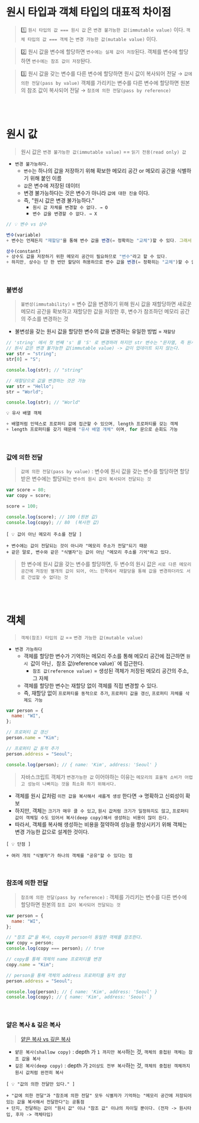 # 원시 타입과 객체 타입의 대표적 차이점

> 1️⃣ `원시 타입의 값 === 원시 값` 은 `변경 불가능한 값(immutable value)` 이다.
> `객체 타입의 값 === 객체` 는 `변경 가능한 값(mutable value)` 이다.

> 2️⃣ 원시 값을 변수에 할당하면 `변수에는 실제 값이 저장`된다.
> 객체를 변수에 할당하면 `변수에는 참조 값이 저장`돤다.

> 3️⃣ 원시 값을 갖는 변수를 다른 변수에 할당하면 원시 값이 복사되어 전달 → `값에 의한 전달(pass by value)`
> 객체를 가리키는 변수를 다른 변수에 할당하면 원본의 참조 값이 복사되어 전달 → `참조에 의한 전달(pass by reference)`

<br>
<br>

# 원시 값

> 원시 값은 `변경 불가능한 값(immutable value)` == `읽기 전용(read only) 값`

- `변경 불가능하다.`
  - `변수`는 하나의 값을 저장하기 위해 확보한 메모리 공간 or 메모리 공간을 식별하기 위해 붙인 이름
  - `값`은 변수에 저장된 데이터
  - 변경 불가능하다는 것은 변수가 아니라 `값에 대한 진술` 이다.
  - 즉, "원시 값은 변경 불가능하다."
    - `원시 값 자체를 변경할 수 없다. → O`
    - `변수 값을 변경할 수 없다. → X`

```jsx
// 💡 변수 vs 상수

변수(variable)
+ 변수는 언제든지 "재할당"을 통해 변수 값을 변경(= 정확히는 "교체")할 수 있다. 그래서 "변수"다.

상수(constant)
+ 상수도 값을 저장하기 위한 메모리 공간이 필요하므로 "변수"라고 할 수 있다.
+ 하지만, 상수는 단 한 번만 할당이 허용하므로 변수 값을 변경(= 정확히는 "교체")할 수 없다.
```

<br>

### 불변성

> `불변성(immutability)` = 변수 값을 변경하기 위해 원시 값을 재할당하면 새로운 메모리 공간을 확보하고 재할당한 값을 저장한 후, 변수가 참조하던 메모리 공간의 주소를 변경하는 것

- 불변성을 갖는 원시 값을 할당한 변수의 값을 변경하는 유일한 방법 = `재할당`

```jsx
// 'string' 에서 첫 번째 's' 를 'S' 로 변경하려 하지만 str 변수는 "문자열, 즉 원시 값"
// 원시 값은 변경 불가능한 값(immutable value) -> 값이 업데이트 되지 않는다.
var str = "string";
str[0] = "S";

console.log(str); // "string"

// 재할당으로 값을 변경하는 것은 가능
var str = "Hello";
str = "World";

console.log(str); // "World"
```

```jsx
💡 유사 배열 객체

+ 배열처럼 인덱스로 프로퍼티 값에 접근할 수 있으며, length 프로퍼티를 갖는 객체
+ length 프로퍼티를 갖기 때문에 "유사 배열 개체" 이며, for 문으로 순회도 가능
```

<br>

### 값에 의한 전달

> `값에 의한 전달(pass by value)` : 변수에 원시 값을 갖는 변수를 할당하면 할당받은 변수에는 할당되는 `변수의 원시 값이 복사되어 전달되는 것`

```jsx
var score = 80;
var copy = score;

score = 100;

console.log(score); // 100 (원본 값)
console.log(copy); // 80  (복사한 값)
```

```
[ 💡 값이 아닌 메모리 주소를 전달 ]

+ 변수에는 값이 전달되는 것이 아니라 "메모리 주소가 전달"되기 때문
+ 같은 말로, 변수와 같은 "식별자"는 값이 아닌 "메모리 주소를 기억"하고 있다.
```

> 한 변수에 원시 값을 갖는 변수를 할당하면, 두 변수의 원시 값은 `서로 다른 메모리 공간에 저장된 별개의 값이 되어, 어느 한쪽에서 재할당을 통해 값을 변경하더라도 서로 간섭할 수 없다는 것`

<br>
<br>

# 객체

> `객체(참조) 타입의 값` == `변경 가능한 값(mutable value)`

- `변경 가능하다`
  - 객체를 할당한 변수가 기억하는 메모리 주소를 통해 메모리 공간에 접근하면 `원시 `값이 아닌`, `참조 값(reference value)` 에 접근한다.
    - `참조 값(reference value)` = 생성된 객체가 저장된 메모리 공간의 주소, 그 자체
  - 객체를 할당한 변수는 재할당 없이 객체를 직접 변경할 수 있다.
  - 즉, 재할당 없이 `프로퍼티를 동적으로 추가`, `프로퍼티 값을 갱신`, `프로퍼티 자체를 삭제도 가능`

```jsx
var person = {
  name: "WI",
};

// 프로퍼티 값 갱신
person.name = "Kim";

// 프로퍼티 값 동적 추가
person.address = "Seoul";

console.log(person); // { name: 'Kim', address: 'Seoul' }
```

> 자바스크립트 객체가 `변경가능한 값` 이어야하는 이유는 `메모리의 효율적 소비가 어렵고 성능이 나빠지는 것을 최소화 하기 위해서다.`

- 객체를 원시 값처럼 `이전 값을 복사해서 새롭게 생성` 한다면 → 명확하고 신뢰성이 확보
- 하지만, 객체는 `크기가 매우 클 수 있고`, `원시 값처럼 크기가 일정하지도 않고`, `프로퍼티 값이 객체일 수도 있어서 복사(deep copy)해서 생성하는 비용이 많이 든다.`
- 따라서, 객체를 복사해 생성하는 비용을 절약하여 성능을 향상시키기 위해 객체는 변경 가능한 값으로 설계한 것이다.

```
[ 💡 단점 ]

+ 여러 개의 "식별자"가 하나의 객체를 "공유"할 수 있다는 점
```

<br>

### 참조에 의한 전달

> `참조에 의한 전달(pass by reference)` : 객체를 가리키는 변수를 다른 변수에 할당하면 원본의 `참조 값이 복사되어 전달되는 것`

```jsx
var person = {
  name: "WI",
};

// "참조 값"을 복사, copy와 person이 동일한 객체를 참조한다.
var copy = person;
console.log(copy === person); // true

// copy를 통해 객체의 name 프로퍼티를 변경
copy.name = "Kim";

// person을 통해 객체의 address 프로퍼티를 동적 생성
person.address = "Seoul";

console.log(person); // { name: 'Kim', address: 'Seoul' }
console.log(copy); // { name: 'Kim', address: 'Seoul' }
```

<br>

### 얕은 복사 & 깊은 복사

> [얕은 복사 vs 깊은 복사](<[https://www.zerocho.com/category/JavaScript/post/5750d384b73ae5152792188d](https://www.zerocho.com/category/JavaScript/post/5750d384b73ae5152792188d)>)

- `얕은 복사(shallow copy)` : depth 가 `1 까지만 복사`하는 것, `객체의 중첩된 객체는 참조 값을 복사`
- `깊은 복사(deep copy)` : depth 가 `2이상도 전부 복사`하는 것, `객체의 중첩된 객체까지 원시 값처럼 완전히 복사`

```
[ 💡 "값의 의한 전달만 있다." ]

+ "값에 의한 전달"과 "참조에 의한 전달" 모두 식별자가 기억하는 "메모리 공간에 저장되어 있는 값을 복사해서 전달한다"는 공통점
+ 단지, 전달하는 값이 "원시 값" 이냐 "참조 값" 이냐의 차이일 뿐이다. (전자 -> 원시타입, 후자 -> 객체타입)
```
